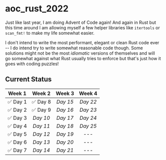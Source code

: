 # aoc_rust_2022

Just like last year, I am doing Advent of Code again! And again in Rust but this time around I am allowing myself a few helper libraries like `itertools` or `scan_fmt!` to make my life somewhat easier.

I don't intend to write the most performant, elegant or clean Rust code ever -- I do intend try to write somewhat reasonable code though. Some solutions might not be the most *idiomatic* versions of themselves and will go somewhat against what Rust usually tries to enforce but that's just how it goes with coding puzzles!

## Current Status

| Week 1        | Week 2        | Week 3        | Week 4        |
| ------------- |:-------------:|:-------------:|:-------------:|
| ✅ Day 1    | ✅ Day 8       |  *Day 15*     | *Day 22* 
| ✅ Day 2    | ✅ Day 9       |  *Day 16*     | *Day 23*
| ✅ Day 3    | *Day 10*       |  *Day 17*     | *Day 24*  
| ✅ Day 4    | *Day 11*       |  *Day 18*     | *Day 25*
| ✅ Day 5    | *Day 12*       |  *Day 19*     | ---
| ✅ Day 6    | *Day 13*       |  *Day 20*     | ---
| ✅ Day 7    |  *Day 14*      |  *Day 21*     | ---
